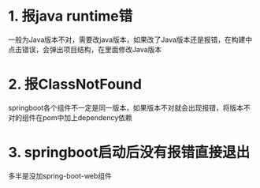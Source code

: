 # 1. 报java runtime错

一般为Java版本不对，需要改java版本，如果改了Java版本还是报错，在构建中点击错误，会弹出项目结构，在里面修改Java版本

# 2. 报ClassNotFound

springboot各个组件不一定是同一版本，如果版本不对就会出现报错，将版本不对的组件在pom中加上dependency依赖

# 3. springboot启动后没有报错直接退出

多半是没加spring-boot-web组件